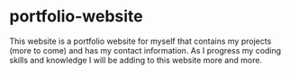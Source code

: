 # portfolio-website
This website is a portfolio website for myself that contains my projects (more to come) and has my contact information. As I progress my coding skills and knowledge I will be adding to this website more and more.
